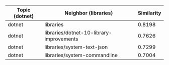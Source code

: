 | Topic (dotnet) | Neighbor (libraries) | Similarity |
|-------------|-------------------|------------|
| dotnet | libraries | 0.8198 |
| dotnet | libraries/dotnet-10-library-improvements | 0.7626 |
| dotnet | libraries/system-text-json | 0.7299 |
| dotnet | libraries/system-commandline | 0.7004 |
